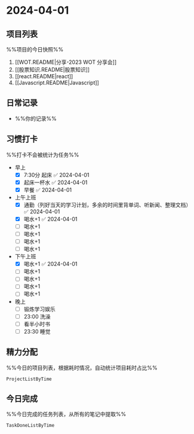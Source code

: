 # 2024-04-01

## 项目列表
%%项目的今日快照%%
1. [[WOT.README|分享-2023 WOT 分享会]]
2. [[股票知识.README|股票知识]]
3. [[react.README|react]]
4. [[Javascript.README|Javascript]]

## 日常记录
- %%你的记录%%

## 习惯打卡
%%打卡不会被统计为任务%%
- 早上
	- [x] 7:30分 起床 ✅ 2024-04-01
	- [x] 起床一杯水 ✅ 2024-04-01
	- [x] 早餐 ✅ 2024-04-01
- 上午上班
	- [x] 通勤（列好当天的学习计划，多余的时间里背单词、听新闻、整理文档） ✅ 2024-04-01
	- [x] 喝水+1 ✅ 2024-04-01
	- [ ] 喝水+1
	- [ ] 喝水+1
	- [ ] 喝水+1
	- [ ] 喝水+1
- 下午上班
	- [x] 喝水+1 ✅ 2024-04-01
	- [ ] 喝水+1
	- [ ] 喝水+1
	- [ ] 喝水+1
	- [ ] 喝水+1
-  晚上
	- [ ] 锻炼学习娱乐
	- [ ] 23:00 洗澡
	- [ ] 看半小时书
	- [ ] 23:30 睡觉

## 精力分配
%%今日的项目列表，根据耗时情况，自动统计项目耗时占比%%
```PeriodicPARA
ProjectListByTime
```

## 今日完成
%%今日完成的任务列表，从所有的笔记中提取%%
```PeriodicPARA
TaskDoneListByTime
```

